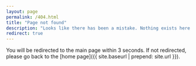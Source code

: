 ```yaml
---
layout: page
permalink: /404.html
title: "Page not found"
description: "Looks like there has been a mistake. Nothing exists here. ~Costco Bear"
redirect: true
---
```


You will be redirected to the main page within 3 seconds. If not redirected, please go back to the [home page]({{ site.baseurl | prepend: site.url }}).
